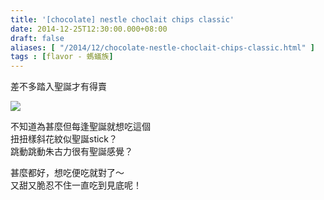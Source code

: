 ```yaml
---
title: '[chocolate] nestle choclait chips classic'
date: 2014-12-25T12:30:00.000+08:00
draft: false
aliases: [ "/2014/12/chocolate-nestle-choclait-chips-classic.html" ]
tags : [flavor - 螞蟻族]
---
```


差不多踏入聖誕才有得賣  

[![](https://farm8.staticflickr.com/7570/15834190807_14da949c71_z.jpg)](https://farm8.staticflickr.com/7570/15834190807_14da949c71_z.jpg)

不知道為甚麼但每逢聖誕就想吃這個  
扭扭樣斜花紋似聖誕stick？  
跳動跳動朱古力很有聖誕感覺？  
  
甚麼都好，想吃便吃就對了～  
又甜又脆忍不住一直吃到見底呢！